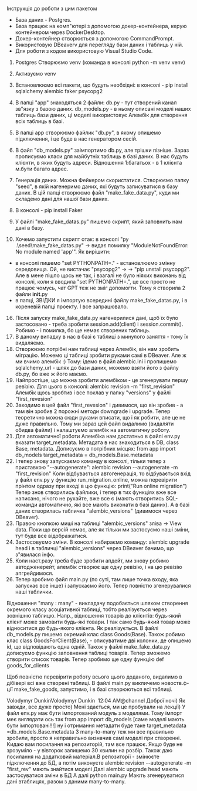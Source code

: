 Інструкція до роботи з цим пакетом

 - База даних - Postgres.
 - База працює на комп"ютері з допомогою докер-контейнера, керую контейнером через DockerDesktop.
 - Докер-контейнер створюється з допомогою CommandPrompt.
 - Використовую DBeaverv для перегляду бази даних і таблиць у ній.
 - Для роботи з кодом використовую Visual Studio Code.

1. Postgres 
Створюємо venv (команда в консолі python -m venv venv)
2. Активуємо venv
3. Встановлюємо всі пакети, що будуть необхідні: в консолі - pip install sqlalchemy alembic faker psycopg2

4. В папці "app" знаходяться 2 файли:
db.py - тут створений канал зв"язку з базою даних.
db_models.py - в ньому описані моделі наших таблиць бази даних, ці моделі використовує Алембік для створення всіх таблиць в базі.
10. В папці app створюємо файлик "db.py", в якому опишемо підключення, і це буде в нас генератором сесій.
11. В файл "db_models.py" заімпортимо db.py, але трішки пізніше.
Зараз прописуємо класи для майбутніх таблиць в базі даних. В нас будуть клієнти, в яких будуть адреси. 
Відношення 1:багатьох - в 1 клієнта м.бути багато адрес.
12. Генерація даних. Можна Фейкером скористатися.
Створюємо папку "seed", в якій нагенеримо даних, які будуть записуватися в базу даних. В цій папці створюємо файл 
"make_fake_data.py", куди ми складемо дані для нашої бази даних.
13. В консолі - pip install Faker
14. У файлі "make_fake_datas.py" пишемо скрипт, який заповнить нам дані в базу.
15. Хочемо запустити скрипт отак: в консолі "py .\seed\make_fake_datas.py" -> видає помилку
"ModuleNotFoundError: No module named 'app'". Як вирішити:
 - в консолі пишемо "set PYTHONPATH=." - встановлюємо змінну середовища. Ой, не вистачає "psycopg2" -> 
-> "pip unstall psycopg2". Але в мене пішло щось не так, і взагалі не було ніяких виконань від консолі, коли я вводила 
"set PYTHONPATH=.", це все просто не працює чомусь, чат GPT теж не зміг допомогти. Тому я створила 2 файли __init__.py
 - в папці, ЗВІДКИ я імпортую всередині файлу make_fake_datas.py, і в кореневій папці проекту. І все запрацювало.
16. Після запуску make_fake_data.py нагенерилися дані, щоб їх було застосовано - треба зробити session.add(client) і 
session.commit(). Робимо - і помилка, бо ще немає створених таблиць.
17. В даному випадку в нас в базі є таблиці з минулого заняття - тому їх видаляємо.
18. Створюємо потрібні нам таблиці через Алембік, він нам зробить міграцію. Можемо ці таблиці зробити руками самі в 
DBeaver. Але ж ми вчимо алембік :) 
Тому: ідемо в файл alembic.ini і пропишемо sqlalchemy_url - шлях до бази даних, можемо взяти його з файлу db.py, бо вже 
ж його маємо.
19. Найпростіше, що можна зробити алембіком - це згенерувати першу ревізію. Для цього в консолі:
alembic revision -m "first_revision"
Алембік щось зробтив і все поклав у папку "versions" у файлі "first_revesion"
20. Заходимо в цей файл "first_revesion" і дивимося, що він зробив - а там він зробив 2 порожні методи downgrade і
upgrade. Тепер теоретично можна сюди руками вписати, що і як робити, але це не дуже правильно. Тому ми зараз цей файл
видалимо (видаляти обидва файли) і налаштуємо алембік на автоматичну роботу.
21. Для автоматичної роботи Алембіка нам достатньо в файлі env.py вказати target_metadata. Метадата в нас знаходиться в 
DB, class Base, metadata.
Дописуємо в потрібних місцях:
from app import db_models
target_metadata = db_models.Base.metadata
22. І тепер знову запускаємо команду в консолі, тільки тепер з приставкою "--autogenerate":
alembic revision --autogenerate -m "first_revision"
Коли відбувається автогенерація, то відбувається вхід у файл env.py у функцію run_migration_online, можна перевірити 
прінтом одразу при вході в цю функцію: print("Run online migration")
Тепер знов створились файлики, і тепер в тих функціях вже все написано, нічого не рухайте, вже все є (мають створитись 
SQL-команди автоматично, які все мають виконати в базі даних).
А в базі даних створилась табличка "alembic_versions" (дивимося через DBeaver).
22. Правою кнопкою миші на таблиці "alembic_versions" зліва -> View data.
Поки що версій немає, але як тільки ми застосуємо наші зміни, тут буде все відображатися.
23. Застосовуємо зміни. В консолі набираємо команду: alembic upgrade head
і в табличці "alembic_versions" через DBeaver бачимо, що з"явилася інфо. 
24. Коли наст.разу треба буде зробити апдейт, ми знову робимо автодженерейт, алембік створює ще одну ревізію, і на цю 
ревізію апгрейдимося.
25. Тепер зробимо файл main.py (по суті, там лише точка входу, яка запускає все інше) і запускаємо його. Тепер повністю
згенерувалися наші таблички.

Відношення "many : many" - викладачу подобається шляхом створення окремого класу асоціативної таблиці, тобто 
реалізується через зовнішню таблицю. Напр., відношення товарів до клієнтів: будь-який клієнт може замовити будь-які 
товари. І так само будь-який товар може відноситися до будь-якого клієнта.
Як реалізується.
В файлі db_models.py пишемо окремий клас class Goods(Base).
Також робимо клас class GoodsForClient(Base), - описуватиме дві колонки, де опишемо id, що відповідають одна одній.
Також у файлі make_fake_data.py дописуємо функцію заповнення таблиці товарів.
Тепер зможемо створити список товарів.
Тепер зробимо ще одну функцію def goods_for_clients

Щоб повністю перевірити роботу всього цього доданого, видалимо в дібівері всі вже створені таблиці. 
В файлі main.py викличемо новоств.ф-ції make_fake_goods, запустимо, і в базі створюються всі таблиці.




Volodymyr DunkinVolodymyr Dunkin  12:04 AM@channel
Доброї ночі)
Як завжди, все дуже просто)
Мені здається, ми це пробували на лекції)
У файл env.py має бути імпортований модуль з моделями.
Тому імпорт меє виглядати ось так
from app import db_models [саме моделі мають бути імпортовані!!!]
ну і отримання метадати буде таке 
target_metadata =db_models.Base.metadata
З many-to-many теж ми все правильно зробили, просто я неправильно визначив самі моделі при створенні. Кидаю вам 
посилання на репозиторій, там все працює. Якщо буде не зрозуміло - у вівторок залишемо 30 хвилин на розбір.
Також даю посилання на додатковий матеріал.В репозиторії - змінюєте підключення до БД, а потім виконуєте
alembic revision --autogenerate -m "first_rev"
мають знайтися моделі
Далі
alembic upgrade head
мають застосуватися зміни в БД
А далі
python main.py
Мають згенеруватися дані втаблицях, разом з даними many-to-many.



